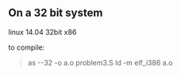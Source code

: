 ## On a 32 bit system
linux 14.04 32bit x86

to compile:
> as --32 -o a.o problem3.S
> ld -m elf_i386 a.o
